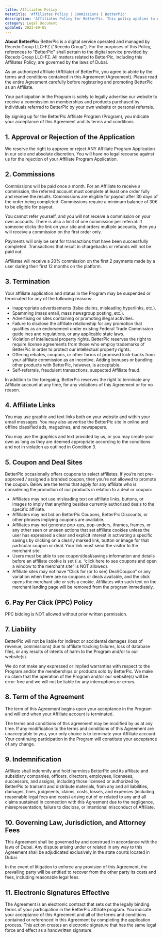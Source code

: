 ```yaml
---
title: Affiliates Policy
metatitle: 'Affiliates Policy | Commissions | BetterPic'
description: 'Affiliates Policy for BetterPic. This policy applies to our web page, web application and other associated third-parties in relation with affiliates.'
category: Legal Document
updated: 2023-09-05
---
```

**About BetterPic:** BetterPic is a digital service operated and managed by Recedo Group LLC-FZ ("Recedo Group"). For the purposes of this Policy, references to "BetterPic" shall pertain to the digital service provided by Recedo Group LLC-FZ. All matters related to BetterPic, including this Affiliates Policy, are governed by the laws of Dubai.

As an authorized affiliate (Affiliate) of BetterPic, you agree to abide by the terms and conditions contained in this Agreement (Agreement). Please read the entire Agreement carefully before registering and promoting BetterPic as an Affiliate.

Your participation in the Program is solely to legally advertise our website to receive a commission on memberships and products purchased by individuals referred to BetterPic by your own website or personal referrals.

By signing up for the BetterPic Affiliate Program (Program), you indicate your acceptance of this Agreement and its terms and conditions.

## 1. Approval or Rejection of the Application
We reserve the right to approve or reject ANY Affiliate Program Application in our sole and absolute discretion. You will have no legal recourse against us for the rejection of your Affiliate Program Application.

## 2. Commissions
Commissions will be paid once a month. For an Affiliate to receive a commission, the referred account must complete at least one order fully and receive the results. Commissions are eligible for payout after 30 days of the order being completed. Commissions require a minimum balance of 30€ to be eligible for payout.

You cannot refer yourself, and you will not receive a commission on your own accounts. There is also a limit of one commission per referral. If someone clicks the link on your site and orders multiple accounts, then you will receive a commission on the first order only.

Payments will only be sent for transactions that have been successfully completed. Transactions that result in chargebacks or refunds will not be paid out.

Affiliates will receive a 20% commission on the first 2 payments made by a user during their first 12 months on the platform.

## 3. Termination
Your affiliate application and status in the Program may be suspended or terminated for any of the following reasons:

- Inappropriate advertisements (false claims, misleading hyperlinks, etc.).
- Spamming (mass email, mass newsgroup posting, etc.).
- Advertising on sites containing or promoting illegal activities.
- Failure to disclose the affiliate relationship for any promotion that qualifies as an endorsement under existing Federal Trade Commission guidelines and regulations, or any applicable state laws.
- Violation of intellectual property rights. BetterPic reserves the right to require license agreements from those who employ trademarks of BetterPic in order to protect our intellectual property rights.
- Offering rebates, coupons, or other forms of promised kick-backs from your affiliate commission as an incentive. Adding bonuses or bundling other products with BetterPic, however, is acceptable.
- Self-referrals, fraudulent transactions, suspected Affiliate fraud.

In addition to the foregoing, BetterPic reserves the right to terminate any Affiliate account at any time, for any violations of this Agreement or for no reason.

## 4. Affiliate Links
You may use graphic and text links both on your website and within your email messages. You may also advertise the BetterPic site in online and offline classified ads, magazines, and newspapers.

You may use the graphics and text provided by us, or you may create your own as long as they are deemed appropriate according to the conditions and not in violation as outlined in Condition 3.

## 5. Coupon and Deal Sites
BetterPic occasionally offers coupons to select affiliates. If you’re not pre-approved / assigned a branded coupon, then you’re not allowed to promote the coupon. Below are the terms that apply for any affiliate who is considering the promotion of our products in relation to a deal or coupon:

- Affiliates may not use misleading text on affiliate links, buttons, or images to imply that anything besides currently authorized deals to the specific affiliate.
- Affiliates may not bid on BetterPic Coupons, BetterPic Discounts, or other phrases implying coupons are available.
- Affiliates may not generate pop-ups, pop-unders, iframes, frames, or any other seen or unseen actions that set affiliate cookies unless the user has expressed a clear and explicit interest in activating a specific savings by clicking on a clearly marked link, button or image for that particular coupon or deal. Your link must send the visitor to the merchant site.
- Users must be able to see coupon/deal/savings information and details before an affiliate cookie is set (i.e. “click here to see coupons and open a window to the merchant site” is NOT allowed).
- Affiliate sites may not have “Click for (or to see) Deal/Coupon” or any variation when there are no coupons or deals available, and the click opens the merchant site or sets a cookie. Affiliates with such text on the merchant landing page will be removed from the program immediately.

## 6. Pay Per Click (PPC) Policy
PPC bidding is NOT allowed without prior written permission.

## 7. Liability
BetterPic will not be liable for indirect or accidental damages (loss of revenue, commissions) due to affiliate tracking failures, loss of database files, or any results of intents of harm to the Program and/or to our website(s).

We do not make any expressed or implied warranties with respect to the Program and/or the memberships or products sold by BetterPic. We make no claim that the operation of the Program and/or our website(s) will be error-free and we will not be liable for any interruptions or errors.

## 8. Term of the Agreement
The term of this Agreement begins upon your acceptance in the Program and will end when your Affiliate account is terminated.

The terms and conditions of this agreement may be modified by us at any time. If any modification to the terms and conditions of this Agreement are unacceptable to you, your only choice is to terminate your Affiliate account. Your continuing participation in the Program will constitute your acceptance of any change.

## 9. Indemnification
Affiliate shall indemnify and hold harmless BetterPic and its affiliate and subsidiary companies, officers, directors, employees, licensees, successors, and assigns, including those licensed or authorized by BetterPic to transmit and distribute materials, from any and all liabilities, damages, fines, judgments, claims, costs, losses, and expenses (including reasonable legal fees and costs) arising out of or related to any and all claims sustained in connection with this Agreement due to the negligence, misrepresentation, failure to disclose, or intentional misconduct of Affiliate.

## 10. Governing Law, Jurisdiction, and Attorney Fees
This Agreement shall be governed by and construed in accordance with the laws of Dubai. Any dispute arising under or related in any way to this Agreement shall be adjudicated exclusively in the state courts located in Dubai.

In the event of litigation to enforce any provision of this Agreement, the prevailing party will be entitled to recover from the other party its costs and fees, including reasonable legal fees.

## 11. Electronic Signatures Effective
The Agreement is an electronic contract that sets out the legally binding terms of your participation in the BetterPic affiliate program. You indicate your acceptance of this Agreement and all of the terms and conditions contained or referenced in this Agreement by completing the application process. This action creates an electronic signature that has the same legal force and effect as a handwritten signature.
